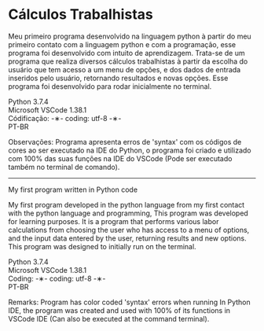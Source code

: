 # Cálculos Trabalhistas

Meu primeiro programa desenvolvido na linguagem python à partir do meu primeiro contato com a linguagem python e com a programação,
esse programa foi desenvolvido com intuito de aprendizagem. Trata-se de um programa que realiza diversos cálculos trabalhistas à partir 
da escolha do usuário que tem acesso a um menu de opções, e dos dados de entrada inseridos pelo usuário, retornando resultados e novas
opções. Esse programa foi desenvolvido para rodar inicialmente no terminal.

Python 3.7.4 </br>
Microsoft VSCode 1.38.1 </br>
Códificação: -&lowast;- coding: utf-8 -&lowast;- </br>
PT-BR </br>

Observações: Programa apresenta erros de 'syntax' com os códigos de cores ao ser executado 
na IDE do Python, o programa foi criado e utilizado com 100% das suas funções na IDE do VSCode
(Pode ser executado também no terminal de comando).

---------------------------------------------------------------------------------------------------------------------------------------

My first program written in Python code

My first program developed in the python language from my first contact with the python language and programming,
This program was developed for learning purposes. It is a program that performs various labor calculations from
choosing the user who has access to a menu of options, and the input data entered by the user, returning results and new
options. This program was designed to initially run on the terminal.

Python 3.7.4 </br>
Microsoft VSCode 1.38.1 </br>
Coding: -&lowast;- coding: utf-8 -&lowast;- </br>
PT-BR </br>

Remarks: Program has color coded 'syntax' errors when running In Python IDE, 
the program was created and used with 100% of its functions in VSCode IDE
(Can also be executed at the command terminal).
